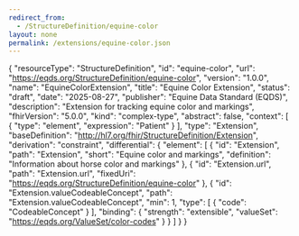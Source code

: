 ```yaml
---
redirect_from:
  - /StructureDefinition/equine-color
layout: none
permalink: /extensions/equine-color.json
---
```


{
  "resourceType": "StructureDefinition",
  "id": "equine-color",
  "url": "https://eqds.org/StructureDefinition/equine-color",
  "version": "1.0.0",
  "name": "EquineColorExtension",
  "title": "Equine Color Extension",
  "status": "draft",
  "date": "2025-08-27",
  "publisher": "Equine Data Standard (EQDS)",
  "description": "Extension for tracking equine color and markings",
  "fhirVersion": "5.0.0",
  "kind": "complex-type",
  "abstract": false,
  "context": [
    {
      "type": "element",
      "expression": "Patient"
    }
  ],
  "type": "Extension",
  "baseDefinition": "http://hl7.org/fhir/StructureDefinition/Extension",
  "derivation": "constraint",
  "differential": {
    "element": [
      {
        "id": "Extension",
        "path": "Extension",
        "short": "Equine color and markings",
        "definition": "Information about horse color and markings"
      },
      {
        "id": "Extension.url",
        "path": "Extension.url",
        "fixedUri": "https://eqds.org/StructureDefinition/equine-color"
      },
      {
        "id": "Extension.valueCodeableConcept",
        "path": "Extension.valueCodeableConcept",
        "min": 1,
        "type": [
          {
            "code": "CodeableConcept"
          }
        ],
        "binding": {
          "strength": "extensible",
          "valueSet": "https://eqds.org/ValueSet/color-codes"
        }
      }
    ]
  }
}